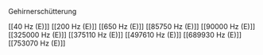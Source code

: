 Gehirnerschütterung

[[40 Hz (E)]]
[[200 Hz (E)]]
[[650 Hz (E)]]
[[85750 Hz (E)]]
[[90000 Hz (E)]]
[[325000 Hz (E)]]
[[375110 Hz (E)]]
[[497610 Hz (E)]]
[[689930 Hz (E)]]
[[753070 Hz (E)]]